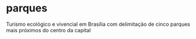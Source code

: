 # parques
Turismo ecológico e vivencial em Brasília com delimitação de cinco parques mais próximos do centro da capital
